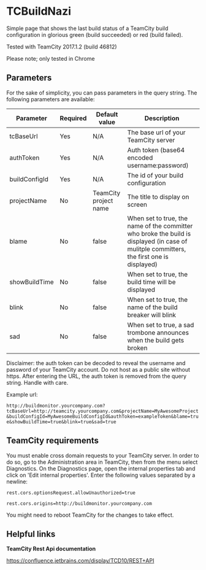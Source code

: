 # TCBuildNazi
Simple page that shows the last build status of a TeamCity build configuration in glorious green (build succeeded) or red (build failed). 

Tested with TeamCity 2017.1.2 (build 46812)

Please note; only tested in Chrome

## Parameters

For the sake of simplicity, you can pass parameters in the query string. The following parameters are available:

| Parameter     	| Required      | Default value         | Description   |
| -----------------	| ------------- | ---------------------	| ------------- |
| tcBaseUrl     	| Yes 			| N/A 		    		| The base url of your TeamCity server	
| authToken     	| Yes 			| N/A 		    		| Auth token (base64 encoded username:password)
| buildConfigId     | Yes 			| N/A 		    		| The id of your build configuration
| projectName     	| No 			| TeamCity project name | The title to display on screen
| blame     		| No 			| false		    		| When set to true, the name of the committer who broke the build is displayed (in case of mulitple committers, the first one is displayed)
| showBuildTime     | No 			| false 		    	| When set to true, the build time will be displayed
| blink     		| No 			| false 		    	| When set to true, the name of the build breaker will blink	
| sad     			| No 			| false 		    	| When set to true, a sad trombone announces when the build gets broken

Disclaimer: the auth token can be decoded to reveal the username and password of your TeamCity account. Do not host as a public site without https. After entering the URL, the auth token is removed from the query string. Handle with care.

Example url:

`http://buildmonitor.yourcompany.com?tcBaseUrl=http://teamcity.yourcompany.com&projectName=MyAwesomeProject&buildConfigId=MyAwesomeBuildConfigId&authToken=exampleToken&blame=true&showBuildTime=true&blink=true&sad=true`

## TeamCity requirements

You must enable cross domain requests to your TeamCity server. In order to do so, go to the Administration area in TeamCity, then from the menu select Diagnostics. On the Diagnostics page, open the internal properties tab and click on 'Edit internal properties'. Enter the following values separated by a newline:

`rest.cors.optionsRequest.allowUnauthorized=true`

`rest.cors.origins=http://buildmonitor.yourcompany.com`

You might need to reboot TeamCity for the changes to take effect.

## Helpful links

**TeamCity Rest Api documentation**

https://confluence.jetbrains.com/display/TCD10/REST+API
